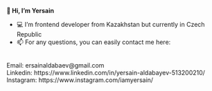 <b>👋 Hi, I’m Yersain</b> 
- 💻  I’m frontend developer from Kazakhstan but currently in Czech Republic 
- 📫 For any questions, you can easily contact me here: 
 <br />
 Email: ersainaldabaev@gmail.com
 <br />
 Linkedin: https://www.linkedin.com/in/yersain-aldabayev-513200210/ 
 <br />
 Instagram: https://www.instagram.com/iamyersain/
